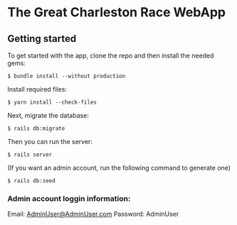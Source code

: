 # The Great Charleston Race WebApp

## Getting started

To get started with the app, clone the repo and then install the needed gems:

```
$ bundle install --without production
```

Install required files:
```
$ yarn install --check-files
```

Next, migrate the database:

```
$ rails db:migrate
```

Then you can run the server:

```
$ rails server
```

(If you want an admin account, run the following command to generate one)
```
$ rails db:seed
```
### Admin account loggin information:
Email: AdminUser@AdminUser.com       Password: AdminUser